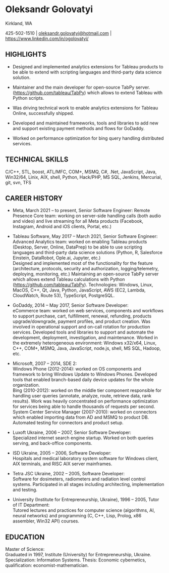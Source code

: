 # Oleksandr Golovatyi 

Kirkland, WA 

425-502-1510 | oleksandr.golovatyi@hotmail.com | https://www.linkedin.com/in/ogolovatyi/ 

## HIGHLIGHTS 

- Designed and implemented analytics extensions for Tableau products to be able to extend with scripting languages and third-party data science solution. 

- Maintainer and the main developer for open-source TabPy server. (https://github.com/tableau/TabPy) which allows to extend Tableau with Python scripts. 

- Was driving technical work to enable analytics extensions for Tableau Online, successfully shipped. 

- Developed and maintained frameworks, tools and libraries to add new and support existing payment methods and flows for GoDaddy. 

- Worked on performance optimization for bing query handling distributed services. 

## TECHNICAL SKILLS 

C/C++, STL, boost, ATL/MFC, COM+, MSMQ, C#, .Net, JavaScript, Java, Win32/64, Linix, AIX, shell, Python, Hack/PHP, MS SQL, Jenkins, Mercurial, git, svn, TFS 

## CAREER HISTORY 

- Meta, March 2021 – to present, Senior Software Engineer: 
Remote Presence Core team: working on server-side handling calls (both audio and video) and live streaming for all Meta products (Facebook, Instagram, Android and iOS clients, Portal, etc.) 

- Tableau Software, May 2017 – March 2021, Senior Software Engineer: 
Advanced Analytics team: worked on enabling Tableau products (Desktop, Server, Online, DataPrep) to be able to use scripting languages and third-party data science solutions (Python, R, Salesforce Einstein, DataRobot, Ople.ai, Jupyter, etc.)  
Designed and implemented most of the functionality for the feature (architecture, protocols, security and authorization, logging/telemetry, deploying, monitoring, etc.) Maintaining an open-source TabPy server which allows extend Tableau calculations with Python (https://github.com/tableau/TabPy). 
Technologies: Windows, Linux, MacOS, C++, Qt, Java, Python, JavaScript, AWS (EC2, Lambda, CloudWatch, Route 53), TypeScript, PostgreSQL. 

- GoDaddy, 2014 – May 2017, Senior Software Developer:  
eCommerce team: worked on web services, components and workflows to support purchase, cart, fulfillment, renewal, refunding, products upgrade/downgrade, payment profiles, and product creation. Was involved in operational support and on-call rotation for production services. Developed tools and libraries to support and automate the development, deployment, investigation, and maintenance. 
Worked in the extremely heterogeneous environment: Windows x32/x64, Linux, C++, COM+, MSMQ, Java, JavaScript, node.js, shell, MS SQL, Hadoop, etc. 

- Microsoft, 2007 – 2014, SDE 2:  
Windows Phone (2012-2014): worked on OS components and framework to bring Windows Update to Windows Phones. Developed tools that enabled branch-based daily device updates for the whole organization.  
Bing (2010-2012): worked on the middle tier component responsible for handling user queries (annotate, analyze, route, retrieve data, rank results). Work was heavily concentrated on performance optimization for services being able to handle thousands of requests per second.  
System Center Service Manager (2007-2010): worked on connectors which enabled importing data from AD and MSMQ to product DB. Automated testing for connectors and product setup. 

- Luxoft Ukraine, 2006 – 2007, Senior Software Developer:  
Specialized internet search engine startup. Worked on both queries serving, and back-office components. 

- ISD Ukraine, 2005 – 2006, Software Developer:  
Hospitals and medical laboratory system software for Windows client, AIX terminals, and RISC AIX server mainframes. 

- Tetra JSC Ukraine, 2002 – 2005, Software Developer:  
Software for dosimeters, radiometers and radiation level control systems. Participated in all stages including architecting, implementation and testing. 

- University (Institute for Entrepreneurship, Ukraine), 1996 – 2005, Tutor of IT Department:  
Tutored lectures and practices for computer science (algorithms, AI, neural networks) and programming (C, C++, Lisp, Prolog, x86 assembler, Win32 API) courses. 

## EDUCATION 

Master of Science:  
Graduated in 1997, Institute (University) for Entrepreneurship, Ukraine. 
Specialization: Information Systems. Thesis: Economic cybernetics, qualification: economist-mathematician. 
